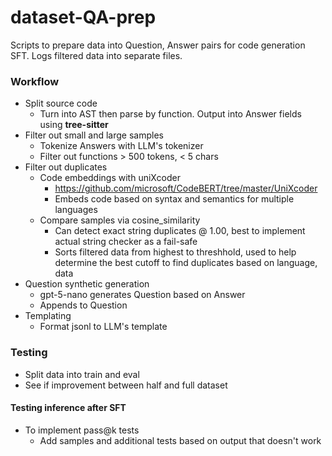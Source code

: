 # dataset-QA-prep

Scripts to prepare data into Question, Answer pairs for code generation SFT. Logs filtered data into separate files.
</br>

### Workflow
- Split source code
    - Turn into AST then parse by function. Output into Answer fields using <b>tree-sitter</b>
- Filter out small and large samples
    - Tokenize Answers with LLM's tokenizer
    - Filter out functions > 500 tokens, < 5 chars
- Filter out duplicates
    - Code embeddings with uniXcoder 
        - https://github.com/microsoft/CodeBERT/tree/master/UniXcoder
        - Embeds code based on syntax and semantics for multiple languages
    - Compare samples via cosine_similarity
        - Can detect exact string duplicates @ 1.00, best to implement actual string checker as a fail-safe
        - Sorts filtered data from highest to threshhold, used to help determine the best cutoff to find duplicates based on language, data
- Question synthetic generation
    - gpt-5-nano generates Question based on Answer
    - Appends to Question
- Templating
    - Format jsonl to LLM's template

### Testing
- Split data into train and eval
- See if improvement between half and full dataset
#### Testing inference after SFT
- To implement pass@k tests
    - Add samples and additional tests based on output that doesn't work